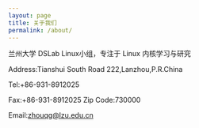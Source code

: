 ```yaml
---
layout: page
title: 关于我们
permalink: /about/
---
```


兰州大学 DSLab Linux小组，专注于 Linux 内核学习与研究

Address:Tianshui South Road 222,Lanzhou,P.R.China

Tel:+86-931-8912025

Fax:+86-931-8912025 Zip Code:730000

Email:[zhouqg@lzu.edu.cn](mailto:zhouqg@lzu.edu.cn)